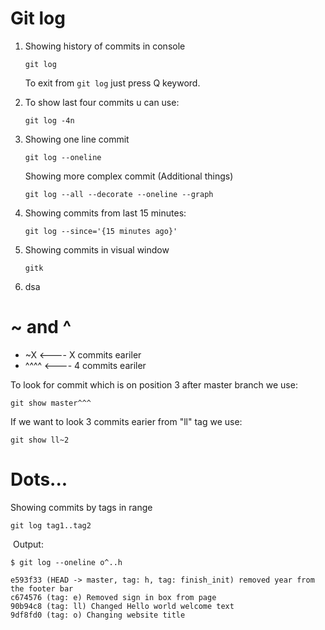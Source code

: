# Git log

1. Showing history of commits in console

    ```
    git log
    ```

    To exit from `git log`  just press Q keyword.

2. To show last four commits u can use:

    ```
    git log -4n
    ```

3. Showing one line commit

    ```
    git log --oneline
    ```

    Showing more complex commit (Additional things)

    ```
    git log --all --decorate --oneline --graph
    ```

4. Showing commits from last 15 minutes:

    ```
    git log --since='{15 minutes ago}'
    ```

5. Showing commits in visual window

    ```
    gitk
    ```

6. dsa

# ~ and ^

- <commit>~X	<---- X commits eariler
- <commit>^^^^	<---- 4 commits eariler

To look for commit which is on position 3 after master branch we use:

```
git show master^^^
```

If we want to look 3 commits earier from "ll" tag we use:

```
git show ll~2
```

# Dots...

Showing commits by tags in range

```
git log tag1..tag2
```

​	Output:

```
$ git log --oneline o^..h

e593f33 (HEAD -> master, tag: h, tag: finish_init) removed year from the footer bar
c674576 (tag: e) Removed sign in box from page
90b94c8 (tag: ll) Changed Hello world welcome text
9df8fd0 (tag: o) Changing website title

```

